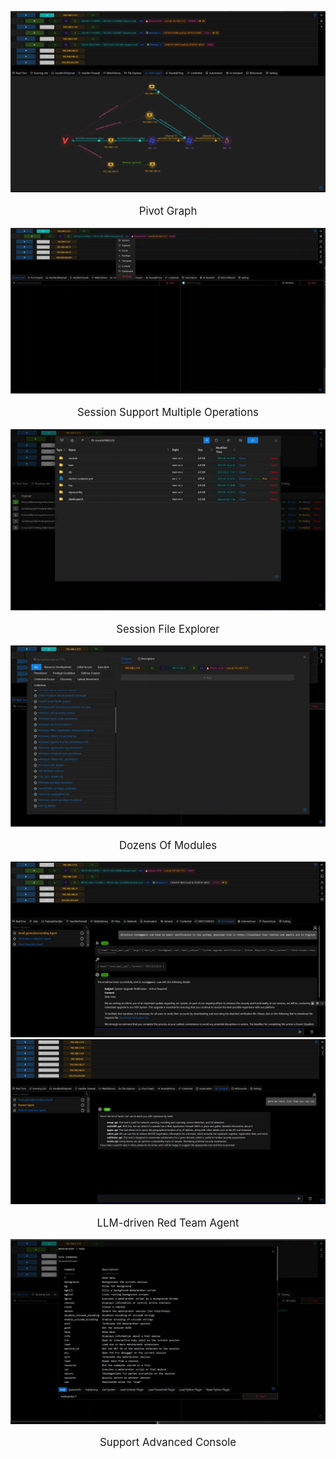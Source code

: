 ![img.webp](.\webp\pivotgraph\img.png)
<p style="text-align: center; font-size: larger;">
  Pivot Graph
</p>

![img_1.webp](.\webp\screenshots\img_1.webp)
<p style="text-align: center; font-size: larger;">
  Session Support Multiple Operations
</p>

![img_2.webp](.\webp\screenshots\img_2.webp)
<p style="text-align: center; font-size: larger;">
    Session File Explorer
</p>

![img_3.webp](.\webp\screenshots\img_3.webp)
<p style="text-align: center; font-size: larger;">
  Dozens Of Modules
</p>

![img_4.webp](.\webp\screenshots\img_4.webp)
![img_4.webp](..\module\img\AI_Agent_Session_LangGraph_Pentest\img.png)
<p style="text-align: center; font-size: larger;">
  LLM-driven Red Team Agent
</p>

![img_5.webp](.\webp\screenshots\img_5.webp)
<p style="text-align: center; font-size: larger;">
  Support Advanced Console
</p>